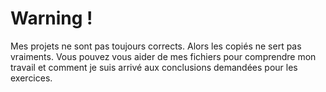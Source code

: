 # Warning !
Mes projets ne sont pas toujours corrects. Alors les copiés ne sert pas vraiments. Vous pouvez vous aider de mes fichiers pour comprendre mon travail et comment je suis arrivé aux conclusions demandées pour les exercices.
